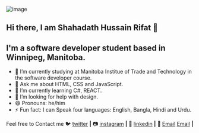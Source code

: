 ![image](https://user-images.githubusercontent.com/124025788/221347996-b2d8d178-a68e-4d96-96bf-59b4b4a7901d.png)


## Hi there, I am Shahadath Hussain Rifat 👋

## I'm a software developer student based in Winnipeg, Manitoba.


- 🔭 I’m currently studying at Manitoba Institue of Trade and Technology in the software developer course.
- 💬 Ask me about HTML, CSS and JavaScript.
- 🌱 I’m currently learning C#, REACT.
- 🤔 I’m looking for help with design.
- 😄 Pronouns: he/him
- ⚡ Fun fact: I can Speak four languages: English, Bangla, Hindi and Urdu.

 Feel free to Contact me 
🐦 [twitter][twitter] **|** 
📷 [instagram][instagram] **|** 
👔 [linkedin][linkedin]  **|**
📧 [Email] [Email] **|**




[twitter]: https://twitter.com/RifatShahadath
[instagram]: https://www.instagram.com/rifat.sh_27
[linkedin]: https://www.linkedin.com/in/shahadath-hussain-rifat-ab1566267
[Email]: rifatsh27@gmail.com
